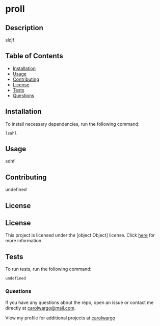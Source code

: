 # proll



## Description

sldjf

## Table of Contents

* [Installation](#installation)
* [Usage](#usage)
* [Contributing](#contributing)
* [License](#License)
* [Tests](#tests)
* [Questions](#questions)

## Installation

To install necessary dependencies, run the following command:

```
lsahl
```

## Usage

sdhf

## Contributing

undefined

## License


## License


This project is licensed under the [object Object] license. Click [here]() for more information.


## Tests
To run tests, run the following command:

```
undefined
```

### Questions
If you have any questions about the repo, open an issue or contact me directly at [carolwargo@mail.com](mailto:carolwargo@mail.com). 

View my profile for additional projects at [carolwargo](https://github.com/carolwargo)